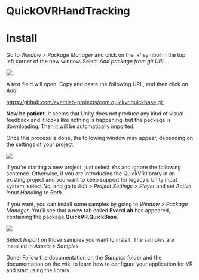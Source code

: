 # QuickOVRHandTracking

# Install

Go to _Window > Package Manager_ and click on the ‘+’ symbol in the top left corner of the new window. Select _Add package from git URL…_

![](/Documentation~/img/install/00.png)

A text field will open. Copy and paste the following URL, and then click on _Add_. 

https://github.com/eventlab-projects/com.quickvr.quickbase.git

__Now be patient__. It seems that Unity does not produce any kind of visual feedback and it looks like nothing is happening, but the package is downloading. Then it will be automatically imported. 

Once this process is done, the following window may appear, depending on the settings of your project. 

![](/Documentation~/img/install/01.png)

If you’re starting a new project, just select _Yes_ and ignore the following sentence. Otherwise, if you are introducing the QuickVR library in an existing project and you want to keep support for legacy’s Unity input system, select _No_, and go to _Edit > Project Settings > Player_ and set _Active Input Handling_ to _Both_. 

If you want, you can install some samples by going to _Window > Package Manager_. You’ll see that a new tab called __EventLab__ has appeared, containing the package __QuickVR.QuickBase__. 

![](/Documentation~/img/install/02.png)

Select _Import_ on those samples you want to install. The samples are installed in _Assets > Samples_.  

Done! Follow the documentation on the _Samples_ folder and the documentation on the wiki to learn how to configure your application for VR and start using the library. 
